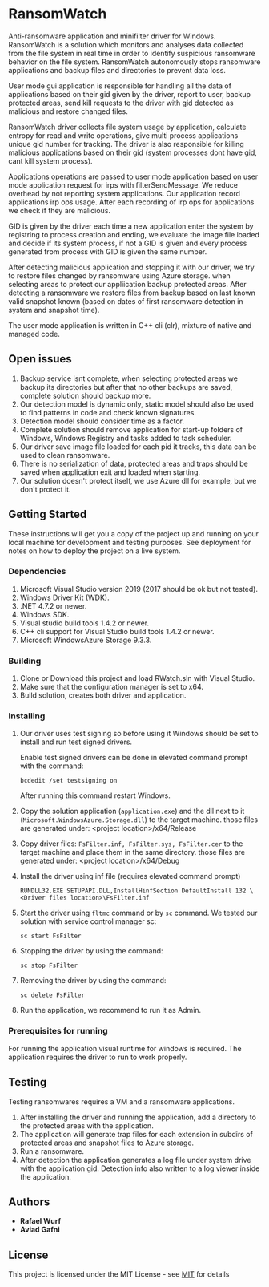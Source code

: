 # RansomWatch

Anti-ransomware application and minifilter driver for Windows.
RansomWatch is a solution which monitors and analyses data collected from the file system in real time in order to identify suspicious ransomware behavior on the file system. 
RansomWatch autonomously stops ransomware applications and backup files and directories to prevent data loss.

User mode gui application is responsible for handling all the data of applications based on their gid given by the driver, report to user, backup protected areas, send kill requests to the driver with gid detected as malicious and restore changed files.

RansomWatch driver collects file system usage by application, calculate entropy for read and write operations, give multi process applications unique gid number for tracking. 
The driver is also responsible for killing malicious applications based on their gid (system processes dont have gid, cant kill system process).

Applications operations are passed to user mode application based on user mode application request for irps with filterSendMessage. We reduce overhead by not reporting system applications. Our application record applications irp ops usage. After each recording of irp ops for applications we check if they are malicious.

GID is given by the driver each time a new application enter the system by registring to process creation and ending, we evaluate the image file loaded and decide if its system process, if not a GID is given and every process generated from process with GID is given the same number.

After detecting malicious application and stopping it with our driver, we try to restore files changed by ransomware using Azure storage. when selecting areas to protect our appliication backup protected areas. After detecting a ransomware we restore files from backup based on last known valid snapshot known (based on dates of first ransomware detection in system and snapshot time).

The user mode application is written in C++ cli (clr), mixture of native and managed code.

## Open issues

1. Backup service isnt complete, when selecting protected areas we backup its directories but after that no other backups are saved, complete solution should backup more.
2. Our detection model is dynamic only, static model should also be used to find patterns in code and check known signatures.
3. Detection model should consider time as a factor.
4. Complete solution should remove application for start-up folders of Windows, Windows Registry and tasks added to task scheduler.
5. Our driver save image file loaded for each pid it tracks, this data can be used to clean ransomware.
6. There is no serialization of data, protected areas and traps should be saved when application exit and loaded when starting.
7. Our solution doesn't protect itself, we use Azure dll for example, but we don't protect it.

## Getting Started

These instructions will get you a copy of the project up and running on your local machine for development and testing purposes. See deployment for notes on how to deploy the project on a live system.

### Dependencies

1. Microsoft Visual Studio version 2019 (2017 should be ok but not tested).
2. Windows Driver Kit (WDK).
3. .NET 4.7.2 or newer.
4. Windows SDK.
5. Visual studio build tools 1.4.2 or newer.
6. C++ cli support for Visual Studio build tools 1.4.2 or newer.
7. Microsoft WindowsAzure Storage 9.3.3. 

### Building

1. Clone or Download this project and load RWatch.sln with Visual Studio.
2. Make sure that the configuration manager is set to x64.
3. Build solution, creates both driver and application. 

### Installing

1. Our driver uses test signing so before using it Windows should be set to install and run test signed drivers.

	Enable test signed drivers can be done in elevated command prompt with the command:
	```
	bcdedit /set testsigning on
	```
	After running this command restart Windows.


2. Copy the solution application (```application.exe```) and the dll next to it (```Microsoft.WindowsAzure.Storage.dll```) to the target machine. those files are generated under: \<project location>/x64/Release
3. Copy driver files: ```FsFilter.inf, FsFilter.sys, FsFilter.cer``` to the target machine and place them in the same directory. those files are generated under:  \<project location>/x64/Debug

4. Install the driver using inf file (requires elevated command prompt)
	```
	RUNDLL32.EXE SETUPAPI.DLL,InstallHinfSection DefaultInstall 132 \<Driver files location>\FsFilter.inf
	```

5. Start the driver using ``fltmc`` command or by ``sc`` command.
   We tested our solution with service control manager sc:
	```
	sc start FsFilter
	```

6. Stopping the driver by using the command:
	```
	sc stop FsFilter
	```

6. Removing the driver by using the command:
	```
	sc delete FsFilter
	```

7. Run the application, we recommend to run it as Admin.
 
### Prerequisites for running

For running the application visual runtime for windows is required.
The application requires the driver to run to work properly.

## Testing

Testing ransomwares requires a VM and a ransomware applications.

1. After installing the driver and running the application, add a directory to the protected areas with the application.
2. The application will generate trap files for each extension in subdirs of protected areas and snapshot files to Azure storage.
3. Run a ransomware.
4. After detection the application generates a log file under system drive with the application gid.
Detection info also written to a log viewer inside the application.

## Authors

* **Rafael Wurf**
* **Aviad Gafni**

## License

This project is licensed under the MIT License - see [MIT](https://choosealicense.com/licenses/mit/) for details